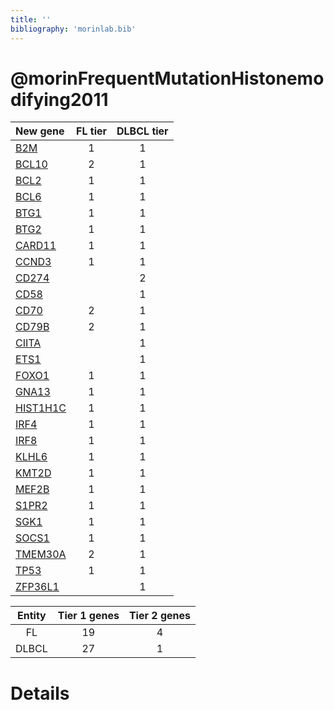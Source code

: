 ```yaml
---
title: ''
bibliography: 'morinlab.bib'
---
```


# @morinFrequentMutationHistonemodifying2011
|New gene|FL tier|DLBCL tier|
|:-|:-:|:-:|
|[B2M](B2M)|1 |1 |
|[BCL10](BCL10)|2 |1 |
|[BCL2](BCL2)|1 |1 |
|[BCL6](BCL6)|1 |1 |
|[BTG1](BTG1)|1 |1 |
|[BTG2](BTG2)|1 |1 |
|[CARD11](CARD11)|1 |1 |
|[CCND3](CCND3)|1 |1 |
|[CD274](CD274)| |2 |
|[CD58](CD58)| |1 |
|[CD70](CD70)|2 |1 |
|[CD79B](CD79B)|2 |1 |
|[CIITA](CIITA)| |1 |
|[ETS1](ETS1)| |1 |
|[FOXO1](FOXO1)|1 |1 |
|[GNA13](GNA13)|1 |1 |
|[HIST1H1C](HIST1H1C)|1 |1 |
|[IRF4](IRF4)|1 |1 |
|[IRF8](IRF8)|1 |1 |
|[KLHL6](KLHL6)|1 |1 |
|[KMT2D](KMT2D)|1 |1 |
|[MEF2B](MEF2B)|1 |1 |
|[S1PR2](S1PR2)|1 |1 |
|[SGK1](SGK1)|1 |1 |
|[SOCS1](SOCS1)|1 |1 |
|[TMEM30A](TMEM30A)|2 |1 |
|[TP53](TP53)|1 |1 |
|[ZFP36L1](ZFP36L1)| |1 |

|Entity| Tier 1 genes| Tier 2 genes|
|:-:|:-:|:-:|
|FL|19|4|
|DLBCL|27|1|

# Details

